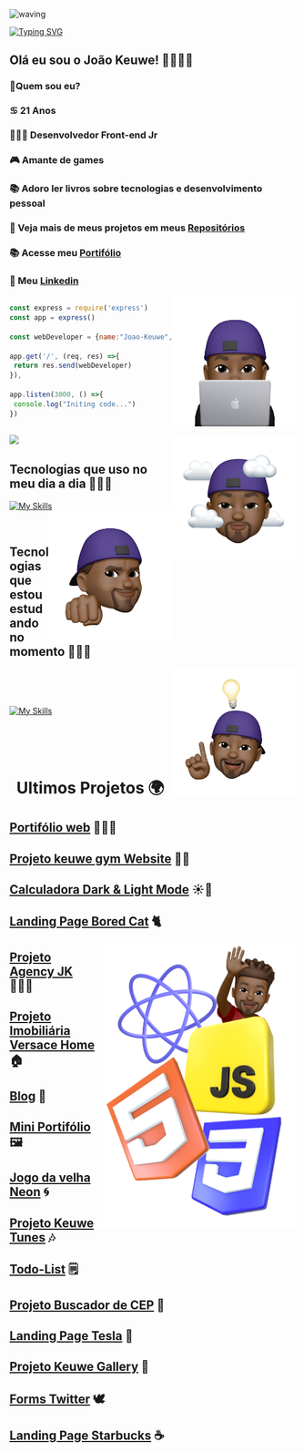 ![waving](https://capsule-render.vercel.app/api?type=waving&height=200&text=JoaoKeuwe%20&fontAlignY=40&color=gradient)

[![Typing SVG](https://readme-typing-svg.herokuapp.com/?color=ffff&size=35&center=true&vCenter=true&width=1000&lines=Olá,+meu+nome+é+João+Keuwe;Tenho+21+anos;sou+de+São+Paulo;Desenvolvedor+Front-end+JR;Seja+bem+vindo!+:%29)](https://git.io/typing-svg)

<div align=left>

## Olá eu sou o João Keuwe! 👋👨🏾‍💻
### 🔭Quem sou eu?
### ♋ 21 Anos
### 👨🏾‍💻 Desenvolvedor Front-end Jr
### 🎮 Amante de games
### 📚 Adoro ler livros sobre tecnologias  e desenvolvimento pessoal
### 🎨 Veja mais de meus projetos em meus [Repositórios](https://github.com/JoaoKeuwe?tab=repositories)
### 📚 Acesse meu [Portifólio](https://keuweportifolio.netlify.app/)
### 📲 Meu [Linkedin](https://www.linkedin.com/in/joaokeuwe/)
 
<img height="230px" width="215" align="right" src="eu.png">
</div> 

##

<div>
<a href="https://github.com/JoaoKeuwe">

 ```javascript
const express = require('express')
const app = express()

const webDeveloper = {name:"Joao-Keuwe", stack:"Front-End-Developer"}

app.get('/', (req, res) =>{
  return res.send(webDeveloper)
}),

app.listen(3000, () =>{
  console.log("Initing code...")
})

```
<!-- <img height="210em" src="https://github-readme-stats.vercel.app/api?username=joaokeuwe&show_icons=true&theme=midnight-purple&include_all_commits=true&count_private=true"/> -->

</div> 

##

</div>
<div>
<img height='240em' src='https://github-readme-streak-stats.herokuapp.com?user=joaokeuwe&theme=midnight-purple&date_format=j%20M%5B%20Y%5D&fire=DD0000&ring=52DD81&dates=52DD81&stroke=ABCFDD' />

<img height="220px" width="215" align="right" src="eu2.png">

</div>
 
## Tecnologias que uso no meu dia a dia 🧑🏾‍💻
 
[![My Skills](https://skillicons.dev/icons?i=js,ts,html,css,react,nodejs,mysql,mongodb,redux,bootstrap,docker,vscode,powershell,bash,heroku,linux,git,github,jest,&perline=9)](https://skillicons.dev)
<img height="230px" width="220px" align="right" src="eu3.png">

<br>

## Tecnologias que estou estudando no momento 👨🏾‍💻

<img height="220px" width="220" align="right" src="eu4.png">
<br>
<br>
<br>

[![My Skills](https://skillicons.dev/icons?i=vuejs,python,bootstrap,sass&perline=9)](https://skillicons.dev) <br>
<br>
<br>
<br>
<br>
<div align=center>
  
# Ultimos Projetos 🌍
  
</div>

<div align=left>

## [Portifólio web](https://keuweportifolio.netlify.app/) 👨🏾‍💻
## [Projeto keuwe gym Website](https://gym-website-pi.vercel.app/) 🏋🏾
## [Calculadora Dark & Light Mode](https://calculatorkeuwe.netlify.app) ☀️🌙
## [Landing Page Bored Cat](https://boredcat.netlify.app/) 🐈

<img height="500px" width="350px" align="right" src="tecnologias3.png">

## [Projeto Agency JK](https://keuweagency.netlify.app) 👨🏾‍💼  
## [Projeto Imobiliária Versace Home](https://imobiliariakeuwe.netlify.app) 🏠
## [Blog](https://keuweblog.netlify.app/) 📰
## [Mini Portifólio](https://portifoliokeuwe.netlify.app) 🖼️
## [Jogo da velha Neon](https://tourmaline-praline-a4cf56.netlify.app) 🌀
## [Projeto Keuwe Tunes](https://keuwe-tunes.netlify.app) 🎶
## [Todo-List](https://keuwetodolist.netlify.app/) 🗒️
## [Projeto Buscador de CEP](https://busca-de-cep.netlify.app) 🚩
## [Landing Page Tesla](https://landing-page-tesla.netlify.app) 🚗
## [Projeto Keuwe Gallery](https://keuwegalery.netlify.app/) 📸
## [Forms Twitter](https://teal-monstera-8600c4.netlify.app) 🕊️
## [Landing Page Starbucks](https://landing-page-starbuckss.netlify.app) ☕

</div>
